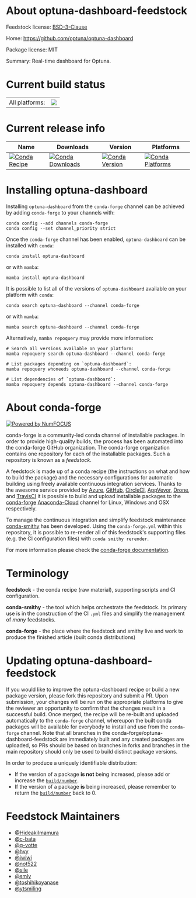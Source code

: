 About optuna-dashboard-feedstock
================================

Feedstock license: [BSD-3-Clause](https://github.com/conda-forge/optuna-dashboard-feedstock/blob/main/LICENSE.txt)

Home: https://github.com/optuna/optuna-dashboard

Package license: MIT

Summary: Real-time dashboard for Optuna.

Current build status
====================


<table><tr><td>All platforms:</td>
    <td>
      <a href="https://dev.azure.com/conda-forge/feedstock-builds/_build/latest?definitionId=12433&branchName=main">
        <img src="https://dev.azure.com/conda-forge/feedstock-builds/_apis/build/status/optuna-dashboard-feedstock?branchName=main">
      </a>
    </td>
  </tr>
</table>

Current release info
====================

| Name | Downloads | Version | Platforms |
| --- | --- | --- | --- |
| [![Conda Recipe](https://img.shields.io/badge/recipe-optuna--dashboard-green.svg)](https://anaconda.org/conda-forge/optuna-dashboard) | [![Conda Downloads](https://img.shields.io/conda/dn/conda-forge/optuna-dashboard.svg)](https://anaconda.org/conda-forge/optuna-dashboard) | [![Conda Version](https://img.shields.io/conda/vn/conda-forge/optuna-dashboard.svg)](https://anaconda.org/conda-forge/optuna-dashboard) | [![Conda Platforms](https://img.shields.io/conda/pn/conda-forge/optuna-dashboard.svg)](https://anaconda.org/conda-forge/optuna-dashboard) |

Installing optuna-dashboard
===========================

Installing `optuna-dashboard` from the `conda-forge` channel can be achieved by adding `conda-forge` to your channels with:

```
conda config --add channels conda-forge
conda config --set channel_priority strict
```

Once the `conda-forge` channel has been enabled, `optuna-dashboard` can be installed with `conda`:

```
conda install optuna-dashboard
```

or with `mamba`:

```
mamba install optuna-dashboard
```

It is possible to list all of the versions of `optuna-dashboard` available on your platform with `conda`:

```
conda search optuna-dashboard --channel conda-forge
```

or with `mamba`:

```
mamba search optuna-dashboard --channel conda-forge
```

Alternatively, `mamba repoquery` may provide more information:

```
# Search all versions available on your platform:
mamba repoquery search optuna-dashboard --channel conda-forge

# List packages depending on `optuna-dashboard`:
mamba repoquery whoneeds optuna-dashboard --channel conda-forge

# List dependencies of `optuna-dashboard`:
mamba repoquery depends optuna-dashboard --channel conda-forge
```


About conda-forge
=================

[![Powered by
NumFOCUS](https://img.shields.io/badge/powered%20by-NumFOCUS-orange.svg?style=flat&colorA=E1523D&colorB=007D8A)](https://numfocus.org)

conda-forge is a community-led conda channel of installable packages.
In order to provide high-quality builds, the process has been automated into the
conda-forge GitHub organization. The conda-forge organization contains one repository
for each of the installable packages. Such a repository is known as a *feedstock*.

A feedstock is made up of a conda recipe (the instructions on what and how to build
the package) and the necessary configurations for automatic building using freely
available continuous integration services. Thanks to the awesome service provided by
[Azure](https://azure.microsoft.com/en-us/services/devops/), [GitHub](https://github.com/),
[CircleCI](https://circleci.com/), [AppVeyor](https://www.appveyor.com/),
[Drone](https://cloud.drone.io/welcome), and [TravisCI](https://travis-ci.com/)
it is possible to build and upload installable packages to the
[conda-forge](https://anaconda.org/conda-forge) [Anaconda-Cloud](https://anaconda.org/)
channel for Linux, Windows and OSX respectively.

To manage the continuous integration and simplify feedstock maintenance
[conda-smithy](https://github.com/conda-forge/conda-smithy) has been developed.
Using the ``conda-forge.yml`` within this repository, it is possible to re-render all of
this feedstock's supporting files (e.g. the CI configuration files) with ``conda smithy rerender``.

For more information please check the [conda-forge documentation](https://conda-forge.org/docs/).

Terminology
===========

**feedstock** - the conda recipe (raw material), supporting scripts and CI configuration.

**conda-smithy** - the tool which helps orchestrate the feedstock.
                   Its primary use is in the construction of the CI ``.yml`` files
                   and simplify the management of *many* feedstocks.

**conda-forge** - the place where the feedstock and smithy live and work to
                  produce the finished article (built conda distributions)


Updating optuna-dashboard-feedstock
===================================

If you would like to improve the optuna-dashboard recipe or build a new
package version, please fork this repository and submit a PR. Upon submission,
your changes will be run on the appropriate platforms to give the reviewer an
opportunity to confirm that the changes result in a successful build. Once
merged, the recipe will be re-built and uploaded automatically to the
`conda-forge` channel, whereupon the built conda packages will be available for
everybody to install and use from the `conda-forge` channel.
Note that all branches in the conda-forge/optuna-dashboard-feedstock are
immediately built and any created packages are uploaded, so PRs should be based
on branches in forks and branches in the main repository should only be used to
build distinct package versions.

In order to produce a uniquely identifiable distribution:
 * If the version of a package **is not** being increased, please add or increase
   the [``build/number``](https://docs.conda.io/projects/conda-build/en/latest/resources/define-metadata.html#build-number-and-string).
 * If the version of a package **is** being increased, please remember to return
   the [``build/number``](https://docs.conda.io/projects/conda-build/en/latest/resources/define-metadata.html#build-number-and-string)
   back to 0.

Feedstock Maintainers
=====================

* [@HideakiImamura](https://github.com/HideakiImamura/)
* [@c-bata](https://github.com/c-bata/)
* [@g-votte](https://github.com/g-votte/)
* [@hvy](https://github.com/hvy/)
* [@iwiwi](https://github.com/iwiwi/)
* [@not522](https://github.com/not522/)
* [@sile](https://github.com/sile/)
* [@smly](https://github.com/smly/)
* [@toshihikoyanase](https://github.com/toshihikoyanase/)
* [@ytsmiling](https://github.com/ytsmiling/)

